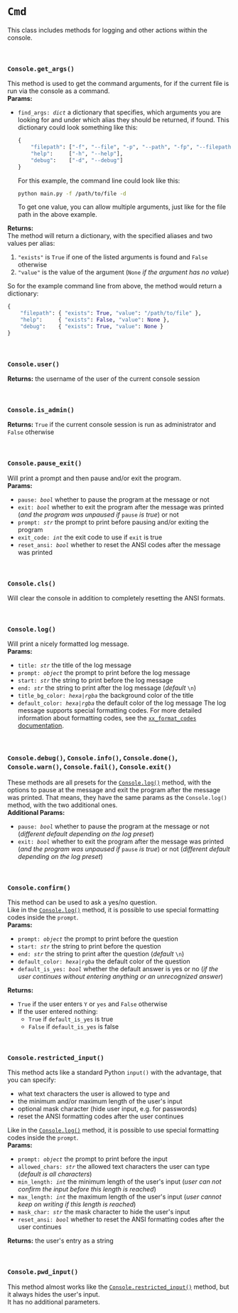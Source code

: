# `Cmd`
This class includes methods for logging and other actions within the console.

<br>

### `Console.get_args()`

This method is used to get the command arguments, for if the current file is run via the console as a command.<br>
**Params:**<br>
- <code>find_args: *dict*</code> a dictionary that specifies, which arguments you are looking for and under which alias they should be returned, if found. This dictionary could look something like this:
  ```python
  {
      "filepath": ["-f", "--file", "-p", "--path", "-fp", "--filepath", "--file-path"],
      "help":     ["-h", "--help"],
      "debug":    ["-d", "--debug"]
  }
  ```
  For this example, the command line could look like this:
  ```bash
  python main.py -f /path/to/file -d
  ```
  To get one value, you can allow multiple arguments, just like for the file path in the above example.

**Returns:**<br>
The method will return a dictionary, with the specified aliases and two values per alias:
1. `"exists"` is `True`  if one of the listed arguments is found and `False` otherwise
2. `"value"` is the value of the argument (`None` *if the argument has no value*)

So for the example command line from above, the method would return a dictionary:
```python
{
    "filepath": { "exists": True, "value": "/path/to/file" },
    "help":     { "exists": False, "value": None },
    "debug":    { "exists": True, "value": None }
}
```

<br>

### `Console.user()`

**Returns:** the username of the user of the current console session

<br>

### `Console.is_admin()`

**Returns:** `True` if the current console session is run as administrator and `False` otherwise

<br>

### `Console.pause_exit()`

Will print a prompt and then pause and/or exit the program.<br>
**Params:**
- <code>pause: *bool*</code> whether to pause the program at the message or not
- <code>exit: *bool*</code> whether to exit the program after the message was printed (*and the program was unpaused if* `pause` *is true*) or not
- <code>prompt: *str*</code> the prompt to print before pausing and/or exiting the program
- <code>exit_code: *int*</code> the exit code to use if `exit` is true
- <code>reset_ansi: *bool*</code> whether to reset the ANSI codes after the message was printed

<br>

### `Console.cls()`

Will clear the console in addition to completely resetting the ANSI formats.

<br>

### <span id="cmd-log">`Console.log()`</span>

Will print a nicely formatted log message.<br>
**Params:**
- <code>title: *str*</code> the title of the log message
- <code>prompt: *object*</code> the prompt to print before the log message
- <code>start: *str*</code> the string to print before the log message
- <code>end: *str*</code> the string to print after the log message (*default* `\n`)
- <code>title_bg_color: *hexa*|*rgba*</code> the background color of the title
- <code>default_color: *hexa*|*rgba*</code> the default color of the log message
The log message supports special formatting codes. For more detailed information about formatting codes, see the [`xx_format_codes` documentation](https://github.com/XulbuX-dev/PythonLibraryXulbuX/wiki/xx_format_codes).

<br>

### `Console.debug()`, `Console.info()`, `Console.done()`, `Console.warn()`, `Console.fail()`, `Console.exit()`

These methods are all presets for the [`Console.log()`](#cmd-log) method, with the options to pause at the message and exit the program after the message was printed. That means, they have the same params as the `Console.log()` method, with the two additional ones.<br>
**Additional Params:**
- <code>pause: *bool*</code> whether to pause the program at the message or not (*different default depending on the log preset*)
- <code>exit: *bool*</code> whether to exit the program after the message was printed (*and the program was unpaused if* `pause` *is true*) or not (*different default depending on the log preset*)

<br>

### `Console.confirm()`

This method can be used to ask a yes/no question.<br>
Like in the [`Console.log()`](#cmd-log) method, it is possible to use special formatting codes inside the `prompt`.<br>
**Params:**
- <code>prompt: *object*</code> the prompt to print before the question
- <code>start: *str*</code> the string to print before the question
- <code>end: *str*</code> the string to print after the question (*default* `\n`)
- <code>default_color: *hexa*|*rgba*</code> the default color of the question
- <code>default_is_yes: *bool*</code> whether the default answer is yes or no (*if the user continues without entering anything or an unrecognized answer*)

**Returns:**
- `True` if the user enters `Y` or `yes` and `False` otherwise
- If the user entered nothing:
  - `True` if `default_is_yes` is true
  - `False` if `default_is_yes` is false

<br>

### <span id="cmd-restrictedinput">`Console.restricted_input()`</span>

This method acts like a standard Python `input()` with the advantage, that you can specify:
- what text characters the user is allowed to type and
- the minimum and/or maximum length of the user's input
- optional mask character (hide user input, e.g. for passwords)
- reset the ANSI formatting codes after the user continues

Like in the [`Console.log()`](#cmd-log) method, it is possible to use special formatting codes inside the `prompt`.<br>
**Params:**
- <code>prompt: *object*</code> the prompt to print before the input
- <code>allowed_chars: *str*</code> the allowed text characters the user can type (*default is all characters*)
- <code>min_length: *int*</code> the minimum length of the user's input (*user can not confirm the input before this length is reached*)
- <code>max_length: *int*</code> the maximum length of the user's input (*user cannot keep on writing if this length is reached*)
- <code>mask_char: *str*</code> the mask character to hide the user's input
- <code>reset_ansi: *bool*</code> whether to reset the ANSI formatting codes after the user continues

**Returns:** the user's entry as a string

<br>

### `Console.pwd_input()`
This method almost works like the [`Console.restricted_input()`](#cmd-restrictedinput) method, but it always hides the user's input.<br>
It has no additional parameters.